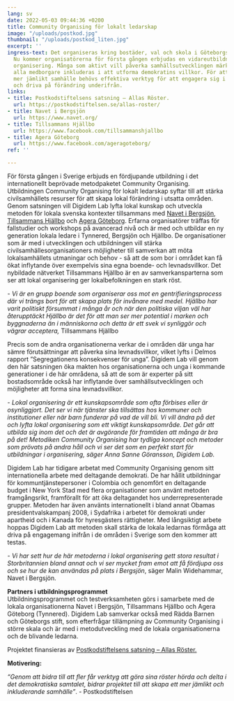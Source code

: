 ```yaml
---
lang: sv
date: 2022-05-03 09:44:36 +0200
title: Community Organising för lokalt ledarskap
image: "/uploads/postkod.jpg"
thumbnail: "/uploads/postkod_liten.jpg"
excerpt: ''
ingress-text: Det organiseras kring bostäder, val och skola i Göteborgs förorter.
  Nu kommer organisatörerna för första gången erbjudas en vidareutbildning i lokal
  organisering. Många som aktivt vill påverka samhällsutvecklingen märker att inte
  alla medborgare inkluderas i att utforma demokratins villkor. För att skapa ett
  mer jämlikt samhälle behövs effektiva verktyg för att engagera sig i lokalsamhället
  och driva på förändring underifrån.
links:
- title: Postkodstiftelsens satsning – Allas Röster.
  url: https://postkodstiftelsen.se/allas-roster/
- title: Navet i Bergsjön
  url: https://www.navet.org/
- title: Tillsammans Hjällbo
  url: https://www.facebook.com/tillsammanshjallbo
- title: Agera Göteborg
  url: https://www.facebook.com/ageragoteborg/
ref: ''

---
```

För första gången i Sverige erbjuds en fördjupande utbildning i det internationellt beprövade metodpaketet Community Organising. Utbildningen Community Organising för lokalt ledarskap syftar till att stärka civilsamhällets resurser för att skapa lokal förändring i utsatta områden. Genom satsningen vill Digidem Lab lyfta lokal kunskap och utveckla metoden för lokala svenska kontexter tillsammans med [Navet i Bergsjön](https://www.navet.org/), [Tillsammans Hjällbo](https://www.facebook.com/tillsammanshjallbo) och [Agera Göteborg](https://www.facebook.com/ageragoteborg/). Erfarna organisatörer träffas för fallstudier och workshops på avancerad nivå och är med och utbildar en ny generation lokala ledare i Tynnered, Bergsjön och Hjällbo. De organisationer som är med i utvecklingen och utbildningen vill stärka civilsamhällesorganisationers möjligheter till samverkan att möta lokalsamhällets utmaningar och behov - så att de som bor i området kan få ökat inflytande över exempelvis sina egna boende- och levnadsvillkor. Det nybildade nätverket Tillsammans Hjällbo är en av samverkansparterna som ser att lokal organisering ger lokalbefolkningen en stark röst.

_- Vi är en grupp boende som organiserar oss mot en gentrifieringsprocess där vi trängs bort för att skapa plats för invånare med medel. Hjällbo har varit politiskt försummat i många år och när den politiska viljan väl har återupptäckt Hjällbo är det för att man ser mer potential i marken och byggnaderna än i människorna och detta är ett svek vi synliggör och vägrar acceptera,_ Tillsammans Hjällbo

Precis som de andra organisationerna verkar de i områden där unga har sämre förutsättningar att påverka sina levnadsvillkor, vilket lyfts i Delmos rapport ”Segregationens konsekvenser för unga”. Digidem Lab vill genom den här satsningen öka makten hos organisationerna och unga i kommande generationer i de här områdena, så att de som är experter på sitt bostadsområde också har inflytande över samhällsutvecklingen och möjligheter att forma sina levnadsvillkor.

\- _Lokal organisering är ett kunskapsområde som ofta förbises eller är osynliggjort. Det ser vi när tjänster ska tillsättas hos kommuner och institutioner eller när barn funderar på vad de vill bli. Vi vill ändra på det och lyfta lokal organisering som ett viktigt kunskapsområde. Det går att utbilda sig inom det och det är avgörande för framtiden att många är bra på det! Metodiken Community Organising har tydliga koncept och metoder som prövats på andra håll och vi ser det som en perfekt start för utbildningar i organisering, säger Anna Sanne Göransson, Digidem Lab._

Digidem Lab har tidigare arbetat med Community Organising genom sitt internationella arbete med deltagande demokrati. De har hållit utbildningar för kommuntjänstepersoner i Colombia och genomfört en deltagande budget i New York Stad med flera organisationer som använt metoden framgångsrikt, framförallt för att öka deltagandet hos underrepresenterade grupper. Metoden har även använts internationellt i bland annat Obamas presidentvalskampanj 2008, i Sydafrika i arbetet för demokrati under apartheid och i Kanada för hyresgästers rättigheter. Med långsiktigt arbete hoppas Digidem Lab att metoden skall stärka de lokala ledarnas förmåga att driva på engagemang inifrån i de områden i Sverige som den kommer att testas.

_- Vi har sett hur de här metoderna i lokal organisering gett stora resultat i Storbritannien bland annat och vi ser mycket fram emot att få fördjupa oss och se hur de kan användas på plats i Bergsjön_, säger Malin Widehammar, Navet i Bergsjön.

**Partners i utbildningsprogrammet**  
Utbildningsprogrammet och testverksamheten görs i samarbete med de lokala organisationerna Navet i Bergsjön, Tillsammans Hjällbo och Agera Göteborg (Tynnered). Digidem Lab samverkar också med Rädda Barnen och Göteborgs stift, som efterfrågar tillämpning av Community Organising i större skala och är med i metodutveckling med de lokala organisationerna och de blivande ledarna.

Projektet finansieras av [Postkodstiftelsens satsning – Allas Röster.](https://postkodstiftelsen.se/allas-roster/)  
  
**Motivering:** 

_“Genom att bidra till att fler får verktyg att göra sina röster hörda och delta i det demokratiska samtalet, bidrar projektet till att skapa ett mer jämlikt och inkluderande samhälle”_. - Postkodstiftelsen